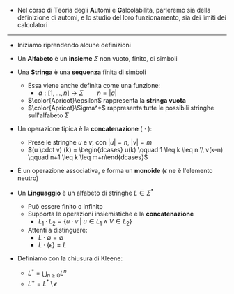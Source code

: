 + Nel corso di **T**eoria degli **A**utomi e **C**alcolabilità, parleremo sia della definizione di automi, e lo studio del loro funzionamento, sia dei limiti dei calcolatori
---
+ Iniziamo riprendendo alcune definizioni
+ Un **Alfabeto** è un **insieme** $\Sigma$ non vuoto, finito, di simboli
+ Una **Stringa** è una **sequenza** finita di simboli
	+ Essa viene anche definita come una funzione:
		+ $a : [1, ... ,n] \to \Sigma \qquad n = |a|$ 
	+ $\color{Apricot}\epsilon$ rappresenta la **stringa vuota**
	+ $\color{Apricot}\Sigma^*$ rappresenta tutte le possibili stringhe sull'alfabeto $\Sigma$ 
+ Un operazione tipica è la **concatenazione** ( $\cdot$ ):
	+ Prese le stringhe $u$ e $v$, con $|u| = n$, $|v| = m$  
	+ $(u \cdot v) (k) = \begin{dcases} u(k) \qquad 1 \leq k \leq n \\ v(k-n) \qquad n+1 \leq k \leq m+n\end{dcases}$
+ È un operazione associativa, e forma un **monoide** ($\epsilon$ ne è l'elemento neutro)

+ Un **Linguaggio** è un alfabeto di stringhe $L \in \Sigma^*$ 
	+ Può essere finito o infinito
	+ Supporta le operazioni insiemistiche e la **concatenazione**
		+ $L_1 \cdot L_2 = \{ u \cdot v \; | \; u \in L_1 \wedge V \in L_2\}$ 
	+ Attenti a distinguere:
		+ $L \cdot \emptyset = \emptyset$ 
		+ $L \cdot \{\epsilon\} = L$ 
+ Definiamo con la chiusura di Kleene:
	+ $L^* = \bigcup_{n \geq 0} L^n$ 
	+ $L^+ = L^* \setminus {\epsilon}$ 